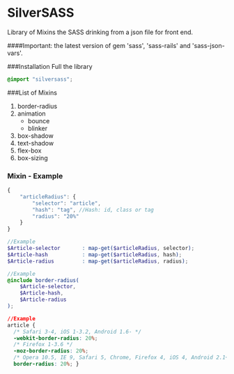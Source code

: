 # SilverSASS
Library of Mixins the SASS drinking from a json file for front end. 

####Important: the latest version of gem 'sass', 'sass-rails' and 'sass-json-vars'.

###Installation Full the library
```scss
@import "silversass";
```

###List of Mixins
1. border-radius
2. animation
    * bounce
    * blinker
3. box-shadow
4. text-shadow
5. flex-box
6. box-sizing

### Mixin - Example
```javascript
{
	"articleRadius": {
		"selector": "article",
		"hash": "tag", //Hash: id, class or tag
		"radius": "20%"
	}
}
```

```scss
//Example
$Article-selector		: map-get($articleRadius, selector);
$Article-hash			: map-get($articleRadius, hash);
$Article-radius			: map-get($articleRadius, radius);
```

```scss
//Example
@include border-radius(
	$Article-selector,
	$Article-hash, 
	$Article-radius
);
```

```css
//Example
article {
  /* Safari 3-4, iOS 1-3.2, Android 1.6- */
  -webkit-border-radius: 20%;
  /* Firefox 1-3.6 */
  -moz-border-radius: 20%;
  /* Opera 10.5, IE 9, Safari 5, Chrome, Firefox 4, iOS 4, Android 2.1+ */
  border-radius: 20%; }
```
